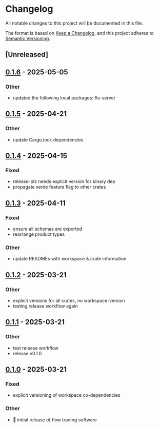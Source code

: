 # Changelog

All notable changes to this project will be documented in this file.

The format is based on [Keep a Changelog](https://keepachangelog.com/en/1.0.0/),
and this project adheres to [Semantic Versioning](https://semver.org/spec/v2.0.0.html).

## [Unreleased]

## [0.1.6](https://github.com/forward-market-design/flow-trading-service/compare/fts-sqlite-v0.1.5...fts-sqlite-v0.1.6) - 2025-05-05

### Other

- updated the following local packages: fts-server

## [0.1.5](https://github.com/forward-market-design/flow-trading-service/compare/fts-demo-v0.1.4...fts-demo-v0.1.5) - 2025-04-21

### Other

- update Cargo.lock dependencies

## [0.1.4](https://github.com/forward-market-design/flow-trading-service/compare/fts-demo-v0.1.3...fts-demo-v0.1.4) - 2025-04-15

### Fixed

- release-plz needs explicit version for binary dep
- propagate serde feature flag to other crates

## [0.1.3](https://github.com/forward-market-design/flow-trading-service/compare/fts-demo-v0.1.2...fts-demo-v0.1.3) - 2025-04-11

### Fixed

- ensure all schemas are exported
- rearrange product types

### Other

- update READMEs with workspace & crate information

## [0.1.2](https://github.com/forward-market-design/flow-trading-service/compare/fts-demo-v0.1.1...fts-demo-v0.1.2) - 2025-03-21

### Other

- explicit versions for all crates, no workspace-version
- testing release workflow again

## [0.1.1](https://github.com/forward-market-design/flow-trading-service/compare/fts-demo-v0.1.0...fts-demo-v0.1.1) - 2025-03-21

### Other

- test release workflow
- release v0.1.0

## [0.1.0](https://github.com/forward-market-design/flow-trading-service/releases/tag/fts-demo-v0.1.0) - 2025-03-21

### Fixed

- explicit versioning of workspace co-dependencies

### Other

- 🚀 initial release of flow trading software
